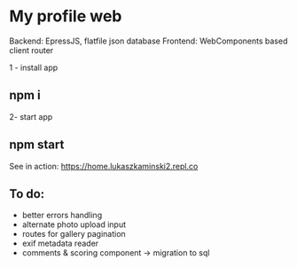 # My profile web

Backend: EpressJS, flatfile json database
Frontend: WebComponents based client router

1 - install app
## npm i
2- start app
## npm start

See in action: https://home.lukaszkaminski2.repl.co

## To do:
- better errors handling
- alternate photo upload input
- routes for gallery pagination
- exif metadata reader
- comments & scoring component -> migration to sql
